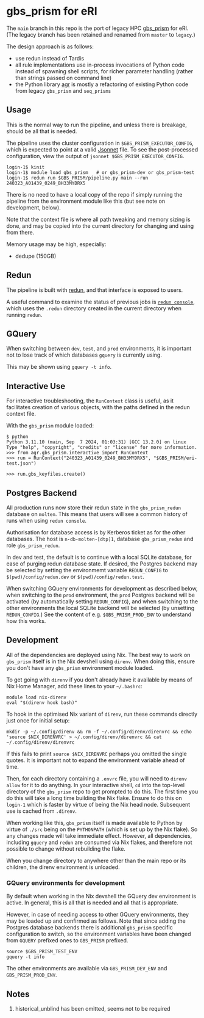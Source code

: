# gbs_prism for eRI

The `main` branch in this repo is the port of legacy HPC [gbs_prism](https://github.com/AgResearch/gbs_prism/tree/legacy) for eRI. (The legacy branch has been retained and renamed from `master` to `legacy`.)

The design approach is as follows:
- use redun instead of Tardis
- all rule implementations use in-process invocations of Python code instead of spawning shell scripts, for richer parameter handling (rather than strings passed on command line)
- the Python library [agr](src/agr) is mostly a refactoring of existing Python code from legacy `gbs_prism` and `seq_prisms`

## Usage

This is the normal way to run the pipeline, and unless there is breakage, should be all that is needed.

The pipeline uses the cluster configuration in `$GBS_PRISM_EXECUTOR_CONFIG`, which is expected to point at a valid [Jsonnet](https://jsonnet.org/) file.
To see the post-processed configuration, view the output of `jsonnet $GBS_PRISM_EXECUTOR_CONFIG`.

```
login-1$ kinit
login-1$ module load gbs_prism   # or gbs_prism-dev or gbs_prism-test
login-1$ redun run $GBS_PRISM/pipeline.py main --run 240323_A01439_0249_BH33MYDRX5
```

There is no need to have a local copy of the repo if simply running the pipeline from the environment module like this (but see note on development, below).

Note that the context file is where all path tweaking and memory sizing is done, and may be copied into the current directory for changing and using from there.

Memory usage may be high, especially:
- dedupe (150GB)

## Redun

The pipeline is built with [redun](https://insitro.github.io/redun/index.html), and that interface is exposed to users.

A useful command to examine the status of previous jobs is [`redun console`](https://insitro.github.io/redun/console.html), which uses the `.redun` directory created in the current directory when running `redun`.

## GQuery

When switching between `dev`, `test`, and `prod` environments, it is important not to lose track of which databases `gquery` is currently using.

This may be shown using `gquery -t info`.

## Interactive Use

For interactive troubleshooting, the `RunContext` class is useful, as it facilitates creation of various objects, with the paths defined in the redun context file.

With the `gbs_prism` module loaded:

```
$ python
Python 3.11.10 (main, Sep  7 2024, 01:03:31) [GCC 13.2.0] on linux
Type "help", "copyright", "credits" or "license" for more information.
>>> from agr.gbs_prism.interactive import RunContext
>>> run = RunContext("240323_A01439_0249_BH33MYDRX5", "$GBS_PRISM/eri-test.json")

>>> run.gbs_keyfiles.create()
```

## Postgres Backend

All production runs now store their redun state in the `gbs_prism_redun` database on `molten`.  This means that users will see a common history of runs when using `redun console`.

Authorisation for database access is by Kerberos ticket as for the other databases.  The host is `n-db-molten-[dtp]1`, database `gbs_prism_redun` and role `gbs_prism_redun`.

In dev and test, the default is to continue with a local SQLite database, for ease of purging redun database state.  If desired, the Postgres backend may be selected by setting the environmemt variable `REDUN_CONFIG` to `$(pwd)/config/redun.dev` or `$(pwd)/config/redun.test`.

When switching GQuery environments for development as described below, when switching to the `prod` environment, the `prod` Postgres backend will be activated (by automatically setting `REDUN_CONFIG`), and when switching to the other environments the local SQLite backend will be selected (by unsetting `REDUN_CONFIG`.)  See the content of e.g. `$GBS_PRISM_PROD_ENV` to understand how this works.

## Development

All of the dependencies are deployed using Nix.  The best way to work on `gbs_prism` itself is in the Nix devshell using `direnv`.  When doing this, ensure you don't have any `gbs_prism` environment module loaded.

To get going with `direnv` if you don't already have it available by means of Nix Home Manager, add these lines to your `~/.bashrc`:

```
module load nix-direnv
eval "$(direnv hook bash)"
```

To hook in the optimised Nix variant of `direnv`, run these commands directly just once for initial setup:

```
mkdir -p ~/.config/direnv && rm -f ~/.config/direnv/direnvrc && echo 'source $NIX_DIRENVRC' > ~/.config/direnv/direnvrc && cat ~/.config/direnv/direnvrc
```

If this fails to print `source $NIX_DIRENVRC` perhaps you omitted the single quotes.  It is important not to expand the environment variable ahead of time.

Then, for each directory containing a `.envrc` file, you will need to `direnv allow` for it to do anything. In your interactive shell, `cd` into the top-level directory of the `gbs_prism` repo to get prompted to do this.  The first time you do this will take a long time building the Nix flake.  Ensure to do this on `login-1` which is faster by virtue of being the Nix head node.  Subsequent use is cached from `.direnv`.

When working like this, `gbs_prism` itself is made available to Python by virtue of `./src` being on the `PYTHONPATH` (which is set up by the Nix flake).  So any changes made will take immediate effect.  However, all dependencies, including `gquery` and `redun` are consumed via Nix flakes, and therefore not possible to change without rebuilding the flake.

When you change directory to anywhere other than the main repo or its children, the direnv environment is unloaded.

### GQuery environments for development

By default when working in the Nix devshell the GQuery dev environment is active.  In general, this is all that is needed and all that is appropriate.

However, in case of needing access to other GQuery environments, they may be loaded up and confirmed as follows.  Note that since adding the Postgres database backends there is additional `gbs_prism` specific configuration to switch, so the environment variables have been changed from `GQUERY` prefixed ones to `GBS_PRISM` prefixed.

```
source $GBS_PRISM_TEST_ENV
gquery -t info
```

The other environments are available via `GBS_PRISM_DEV_ENV` and `GBS_PRISM_PROD_ENV`.

## Notes

1. historical_unblind has been omitted, seems not to be required
